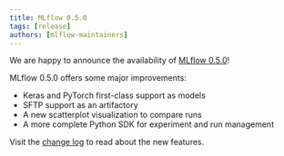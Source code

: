 ```yaml
---
title: MLflow 0.5.0
tags: [release]
authors: [mlflow-maintainers]
---
```


We are happy to announce the availability of [MLflow 0.5.0](https://github.com/mlflow/mlflow/releases/tag/v0.5.0)!

MLflow 0.5.0 offers some major improvements:

- Keras and PyTorch first-class support as models
- SFTP support as an artifactory
- A new scatterplot visualization to compare runs
- A more complete Python SDK for experiment and run management

Visit the [change log](https://github.com/mlflow/mlflow/blob/master/CHANGELOG.rst#050-2018-08-17) to read about the new features.
